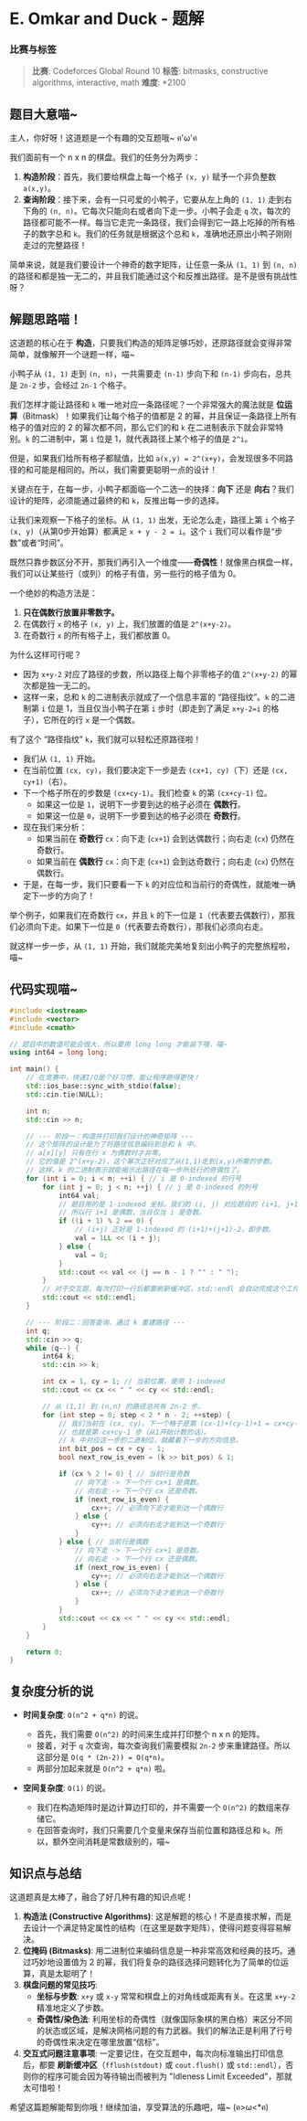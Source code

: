 # E. Omkar and Duck - 题解

### 比赛与标签
> **比赛**: Codeforces Global Round 10
> **标签**: bitmasks, constructive algorithms, interactive, math
> **难度**: *2100

## 题目大意喵~
主人，你好呀！这道题是一个有趣的交互题哦~ ฅ'ω'ฅ

我们面前有一个 n x n 的棋盘。我们的任务分为两步：

1.  **构造阶段**：首先，我们要给棋盘上每一个格子 `(x, y)` 赋予一个非负整数 `a(x,y)`。
2.  **查询阶段**：接下来，会有一只可爱的小鸭子，它要从左上角的 `(1, 1)` 走到右下角的 `(n, n)`。它每次只能向右或者向下走一步。小鸭子会走 `q` 次，每次的路径都可能不一样。每当它走完一条路径，我们会得到它一路上吃掉的所有格子的数字总和 `k`。我们的任务就是根据这个总和 `k`，准确地还原出小鸭子刚刚走过的完整路径！

简单来说，就是我们要设计一个神奇的数字矩阵，让任意一条从 `(1, 1)` 到 `(n, n)` 的路径和都是独一无二的，并且我们能通过这个和反推出路径。是不是很有挑战性呀？

## 解题思路喵！
这道题的核心在于 **构造**，只要我们构造的矩阵足够巧妙，还原路径就会变得非常简单，就像解开一个谜题一样，喵~

小鸭子从 `(1, 1)` 走到 `(n, n)`，一共需要走 `(n-1)` 步向下和 `(n-1)` 步向右，总共是 `2n-2` 步，会经过 `2n-1` 个格子。

我们怎样才能让路径和 `k` 唯一地对应一条路径呢？一个非常强大的魔法就是 **位运算**（Bitmask）！如果我们让每个格子的值都是 2 的幂，并且保证一条路径上所有格子的值对应的 2 的幂次都不同，那么它们的和 `k` 在二进制表示下就会非常特别。`k` 的二进制中，第 `i` 位是 1，就代表路径上某个格子的值是 `2^i`。

但是，如果我们给所有格子都赋值，比如 `a(x,y) = 2^(x+y)`，会发现很多不同路径的和可能是相同的。所以，我们需要更聪明一点的设计！

关键点在于，在每一步，小鸭子都面临一个二选一的抉择：**向下** 还是 **向右**？我们设计的矩阵，必须能通过最终的和 `k`，反推出每一步的选择。

让我们来观察一下格子的坐标。从 `(1, 1)` 出发，无论怎么走，路径上第 `i` 个格子 `(x, y)`（从第0步开始算）都满足 `x + y - 2 = i`。这个 `i` 我们可以看作是“步数”或者“时间”。

既然只靠步数区分不开，那我们再引入一个维度——**奇偶性**！就像黑白棋盘一样，我们可以让某些行（或列）的格子有值，另一些行的格子值为 0。

一个绝妙的构造方法是：
1.  **只在偶数行放置非零数字。**
2.  在偶数行 `x` 的格子 `(x, y)` 上，我们放置的值是 `2^(x+y-2)`。
3.  在奇数行 `x` 的所有格子上，我们都放置 0。

为什么这样可行呢？
- 因为 `x+y-2` 对应了路径的步数，所以路径上每个非零格子的值 `2^(x+y-2)` 的幂次都是独一无二的。
- 这样一来，总和 `k` 的二进制表示就成了一个信息丰富的 “路径指纹”。`k` 的二进制第 `i` 位是 1，当且仅当小鸭子在第 `i` 步时（即走到了满足 `x+y-2=i` 的格子），它所在的行 `x` 是一个偶数。

有了这个 “路径指纹” `k`，我们就可以轻松还原路径啦！
- 我们从 `(1, 1)` 开始。
- 在当前位置 `(cx, cy)`，我们要决定下一步是去 `(cx+1, cy)`（下）还是 `(cx, cy+1)`（右）。
- 下一个格子所在的步数是 `(cx+cy-1)`。我们检查 `k` 的第 `(cx+cy-1)` 位。
    - 如果这一位是 `1`，说明下一步要到达的格子必须在 **偶数行**。
    - 如果这一位是 `0`，说明下一步要到达的格子必须在 **奇数行**。
- 现在我们来分析：
    - 如果当前在 **奇数行** `cx`：向下走 (`cx+1`) 会到达偶数行；向右走 (`cx`) 仍然在奇数行。
    - 如果当前在 **偶数行** `cx`：向下走 (`cx+1`) 会到达奇数行；向右走 (`cx`) 仍然在偶数行。
- 于是，在每一步，我们只要看一下 `k` 的对应位和当前行的奇偶性，就能唯一确定下一步的方向了！

举个例子，如果我们在奇数行 `cx`，并且 `k` 的下一位是 `1`（代表要去偶数行），那我们必须向下走。如果下一位是 `0`（代表要去奇数行），那我们必须向右走。

就这样一步一步，从 `(1, 1)` 开始，我们就能完美地复刻出小鸭子的完整旅程啦，喵~

## 代码实现喵~
```cpp
#include <iostream>
#include <vector>
#include <cmath>

// 题目中的数值可能会很大，所以要用 long long 才能装下哦，喵~
using int64 = long long;

int main() {
    // 在竞赛中，快速I/O是个好习惯，能让程序跑得更快！
    std::ios_base::sync_with_stdio(false);
    std::cin.tie(NULL);

    int n;
    std::cin >> n;

    // --- 阶段一：构造并打印我们设计的神奇矩阵 ---
    // 这个矩阵的设计是为了将路径信息编码到总和 k 中。
    // a[x][y] 只有在行 x 为偶数时才非零。
    // 它的值是 2^(x+y-2)，这个幂次正好对应了从(1,1)走到(x,y)所需的步数。
    // 这样，k 的二进制表示就能揭示出路径在每一步所处行的奇偶性了。
    for (int i = 0; i < n; ++i) { // i 是 0-indexed 的行号
        for (int j = 0; j < n; ++j) { // j 是 0-indexed 的列号
            int64 val;
            // 题目用的是 1-indexed 坐标。我们的 (i, j) 对应题目的 (i+1, j+1)。
            // 所以行 i+1 是偶数，当且仅当 i 是奇数。
            if ((i + 1) % 2 == 0) {
                // (i+j) 正好是 1-indexed 的 (i+1)+(j+1)-2，即步数。
                val = 1LL << (i + j);
            } else {
                val = 0;
            }
            std::cout << val << (j == n - 1 ? "" : " ");
        }
        // 对于交互题，每次打印一行后都要刷新缓冲区，std::endl 会自动完成这个工作。
        std::cout << std::endl; 
    }

    // --- 阶段二：回答查询，通过 k 重建路径 ---
    int q;
    std::cin >> q;
    while (q--) {
        int64 k;
        std::cin >> k;

        int cx = 1, cy = 1; // 当前位置，使用 1-indexed
        std::cout << cx << " " << cy << std::endl;

        // 从 (1,1) 到 (n,n) 的路径总共有 2n-2 步。
        for (int step = 0; step < 2 * n - 2; ++step) {
            // 我们当前在 (cx, cy)。下一个格子是第 (cx-1)+(cy-1)+1 = cx+cy-2+1 步。
            // 也就是第 cx+cy-1 步（从1开始计数的话）。
            // k 中对应这一步的二进制位，就藏着下一步的方向信息。
            int bit_pos = cx + cy - 1;
            bool next_row_is_even = (k >> bit_pos) & 1;

            if (cx % 2 != 0) { // 当前行是奇数
                // 向下走 -> 下一个行 cx+1 是偶数。
                // 向右走 -> 下一个行 cx 还是奇数。
                if (next_row_is_even) {
                    cx++; // 必须向下走才能到达一个偶数行
                } else {
                    cy++; // 必须向右走才能到达一个奇数行
                }
            } else { // 当前行是偶数
                // 向下走 -> 下一个行 cx+1 是奇数。
                // 向右走 -> 下一个行 cx 还是偶数。
                if (next_row_is_even) {
                    cy++; // 必须向右走才能到达一个偶数行
                } else {
                    cx++; // 必须向下走才能到达一个奇数行
                }
            }
            std::cout << cx << " " << cy << std::endl;
        }
    }

    return 0;
}
```

## 复杂度分析的说
- **时间复杂度**: `O(n^2 + q*n)` 的说。
  - 首先，我们需要 `O(n^2)` 的时间来生成并打印整个 n x n 的矩阵。
  - 接着，对于 `q` 次查询，每次查询我们需要模拟 `2n-2` 步来重建路径。所以这部分是 `O(q * (2n-2)) = O(q*n)`。
  - 两部分加起来就是 `O(n^2 + q*n)` 啦。

- **空间复杂度**: `O(1)` 的说。
  - 我们在构造矩阵时是边计算边打印的，并不需要一个 `O(n^2)` 的数组来存储它。
  - 在回答查询时，我们只需要几个变量来保存当前位置和路径总和 `k`。所以，额外空间消耗是常数级别的，喵~

## 知识点与总结
这道题真是太棒了，融合了好几种有趣的知识点呢！

1.  **构造法 (Constructive Algorithms)**: 这是解题的核心！不是直接求解，而是去设计一个满足特定属性的结构（在这里是数字矩阵），使得问题变得容易解决。
2.  **位掩码 (Bitmasks)**: 用二进制位来编码信息是一种非常高效和经典的技巧。通过巧妙地设置值为 2 的幂，我们将复杂的路径选择问题转化为了简单的位运算，真是太聪明了！
3.  **棋盘问题的常见技巧**:
    *   **坐标与步数**: `x+y` 或 `x-y` 常常和棋盘上的对角线或距离有关。在这里 `x+y-2` 精准地定义了步数。
    *   **奇偶性/染色法**: 利用坐标的奇偶性（就像国际象棋的黑白格）来区分不同的状态或区域，是解决网格问题的有力武器。我们的解法正是利用了行号的奇偶性来决定在哪里放置“信标”。
4.  **交互式问题注意事项**: 一定要记住，在交互题中，每次向标准输出打印信息后，都要 **刷新缓冲区**（`fflush(stdout)` 或 `cout.flush()` 或 `std::endl`），否则你的程序可能会因为等待输出而被判为 "Idleness Limit Exceeded"，那就太可惜啦！

希望这篇题解能帮到你哦！继续加油，享受算法的乐趣吧，喵~ (ฅ>ω<*ฅ)